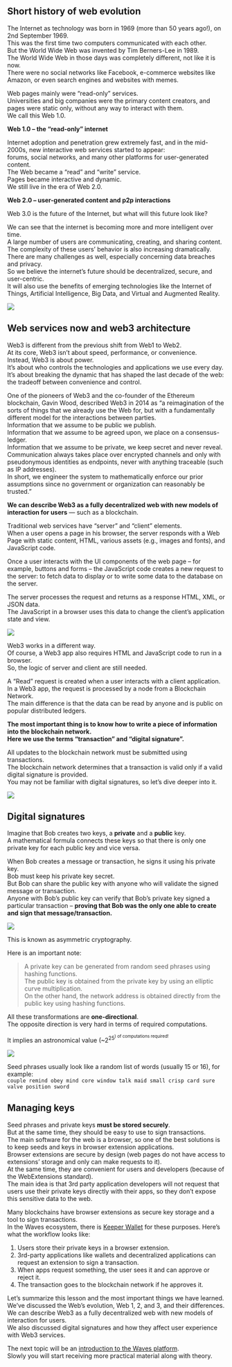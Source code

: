 ## Short history of web evolution ##

The Internet as technology was born in 1969 (more than 50 years ago!), on 2nd September 1969.  
This was the first time two computers communicated with each other.  
But the World Wide Web was invented by Tim Berners-Lee in 1989.  
The World Wide Web in those days was completely different, not like it is now.  
There were no social networks like Facebook, e-commerce websites like Amazon, or even search engines and websites with memes.  

Web pages mainly were “read-only” services.  
Universities and big companies were the primary content creators, and pages were static only, without any way to interact with them.  
We call this Web 1.0.
 
**Web 1.0 – the “read-only” internet**

Internet adoption and penetration grew extremely fast, and in the mid-2000s, new interactive web services started to appear:  
forums, social networks, and many other platforms for user-generated content.  
The Web became a “read” and “write” service.  
Pages became interactive and dynamic.  
We still live in the era of Web 2.0.  

**Web 2.0 – user-generated content and p2p interactions**

Web 3.0 is the future of the Internet, but what will this future look like?  

We can see that the internet is becoming more and more intelligent over time.  
A large number of users are communicating, creating, and sharing content.  
The complexity of these users’ behavior is also increasing dramatically.  
There are many challenges as well, especially concerning data breaches and privacy.  
So we believe the internet’s future should be decentralized, secure, and user-centric.  
It will also use the benefits of emerging technologies like the Internet of Things, Artificial Intelligence, Big Data, and Virtual and Augmented Reality.

![](https://raw.githubusercontent.com/wavesplatform/waves-lessons/template/lessons/EN/A.%20Introduction/b.%20Getting%20To%20Know%20Web%203.0/images/web3.png)


## Web services now and web3 architecture ##

Web3 is different from the previous shift from Web1 to Web2.  
At its core, Web3 isn’t about speed, performance, or convenience.  
Instead, Web3 is about power.  
It’s about who controls the technologies and applications we use every day.  
It’s about breaking the dynamic that has shaped the last decade of the web: the tradeoff between convenience and control.  

One of the pioneers of Web3 and the co-founder of the Ethereum blockchain, Gavin Wood, described Web3 in 2014 as “a reimagination of the sorts of things that we already use the Web for, but with a fundamentally different model for the interactions between parties.  
Information that we assume to be public we publish.  
Information that we assume to be agreed upon, we place on a consensus-ledger.  
Information that we assume to be private, we keep secret and never reveal.  
Communication always takes place over encrypted channels and only with pseudonymous identities as endpoints, never with anything traceable (such as IP addresses).   
In short, we engineer the system to mathematically enforce our prior assumptions since no government or organization can reasonably be trusted.”  

**We can describe Web3 as a fully decentralized web with new models of interaction for users** — such as a blockchain.

Traditional web services have “server” and “client” elements.  
When a user opens a page in his browser, the server responds with a Web Page with static content, HTML, various assets (e.g., images and fonts), and JavaScript code.  

Once a user interacts with the UI components of the web page – for example, buttons and forms – the JavaScript code creates a new request to the server: to fetch data to display or to write some data to the database on the server.  

The server processes the request and returns as a response HTML, XML, or JSON data.  
The JavaScript in a browser uses this data to change the client’s application state and view.  

![](https://github.com/wavesplatform/waves-lessons/blob/template/lessons/EN/A.%20Introduction/b.%20Getting%20To%20Know%20Web%203.0/images/web3-2.png?raw=true)

Web3 works in a different way.  
Of course, a Web3 app also requires HTML and JavaScript code to run in a browser.  
So, the logic of server and client are still needed.

A “Read” request is created when a user interacts with a client application.  
In a Web3 app, the request is processed by a node from a Blockchain Network.  
The main difference is that the data can be read by anyone and is public on popular distributed ledgers.

**The most important thing is to know how to write a piece of information into the blockchain network.**  
**Here we use the terms “transaction” and “digital signature”.**

All updates to the blockchain network must be submitted using transactions.  
The blockchain network determines that a transaction is valid only if a valid digital signature is provided.  
You may not be familiar with digital signatures, so let’s dive deeper into it.  

![](https://raw.githubusercontent.com/wavesplatform/waves-lessons/template/lessons/EN/A.%20Introduction/b.%20Getting%20To%20Know%20Web%203.0/images/web3-3.png)

## Digital signatures

Imagine that Bob creates two keys, a **private** and a **public** key.  
A mathematical formula connects these keys so that there is only one private key for each public key and vice versa.

When Bob creates a message or transaction, he signs it using his private key.  
Bob must keep his private key secret.  
But Bob can share the public key with anyone who will validate the signed message or transaction.  
Anyone with Bob’s public key can verify that Bob’s private key signed a particular transaction – **proving that Bob was the only one able to create and sign that message/transaction.**

![](https://github.com/wavesplatform/waves-lessons/blob/template/lessons/EN/A.%20Introduction/b.%20Getting%20To%20Know%20Web%203.0/images/keys.png?raw=true)

This is known as asymmetric cryptography.  

Here is an important note:  

> A private key can be generated from random seed phrases using hashing functions.  
The public key is obtained from the private key by using an elliptic curve multiplication.  
On the other hand, the network address is obtained directly from the public key using hashing functions.

All these transformations are **one-directional**.  
The opposite direction is very hard in terms of required computations.

It implies an astronomical value (~2<sup>25<sup>) of computations required!  

![](https://github.com/wavesplatform/waves-lessons/blob/template/lessons/EN/A.%20Introduction/b.%20Getting%20To%20Know%20Web%203.0/images/curve.png?raw=true)

Seed phrases usually look like a random list of words (usually 15 or 16), for example:  
`couple remind obey mind core window talk maid small crisp card sure valve position sword`  

## Managing keys ##

Seed phrases and private keys **must be stored securely**.  
But at the same time, they should be easy to use to sign transactions.  
The main software for the web is a browser, so one of the best solutions is to keep seeds and keys in browser extension applications.  
Browser extensions are secure by design (web pages do not have access to extensions’ storage and only can make requests to it).  
At the same time, they are convenient for users and developers (because of the WebExtensions standard).  
The main idea is that 3rd party application developers will not request that users use their private keys directly with their apps, so they don’t expose this sensitive data to the web.  

Many blockchains have browser extensions as secure key storage and a tool to sign transactions.  
In the Waves ecosystem, there is [Keeper Wallet](https://keeper-wallet.app/#get-keeper) for these purposes.  Here’s what the workflow looks like:  

1. Users store their private keys in a browser extension.
2. 3rd-party applications like wallets and decentralized applications can request an extension to sign a transaction.
3. When apps request something, the user sees it and can approve or reject it.
4. The transaction goes to the blockchain network if he approves it.

Let’s summarize this lesson and the most important things we have learned.  
We’ve discussed the Web’s evolution, Web 1, 2, and 3, and their differences.  
We can describe Web3 as a fully decentralized web with new models of interaction for users.  
We also discussed digital signatures and how they affect user experience with Web3 services.  
  
The next topic will be an [introduction to the Waves platform]().   
Slowly you will start receiving more practical material along with theory.  

